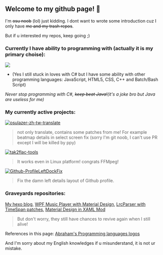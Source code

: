 ## Welcome to my github page! 👋
I'm ~~osu noob~~ (lol) just kidding. I dont want to wrote some introduction cuz I only have ~~me and my trash repos~~.

But if u interested my repos, keep going ;)

### Currently I have ability to programming with (actually it is my primary choise):
[![](https://github.com/abranhe/programming-languages-logos/blob/master/src/csharp/csharp_64x64.png)](https://en.wikipedia.org/wiki/C_Sharp_(programming_language))
* (Yes I still stuck in loves with C# but I have some ability with other programming languages: JavaScript, HTML5, CSS, C++ and Batch/Bash Script)

*Never stop programming with C#, ~~keep beat Java!~~(it's a joke bro but Java are useless for me)*

### My currently active projects:
[![osulazer-zh-tw-translate](https://img.shields.io/badge/osulazer-zh--tw--translate-ff69b4)](https://github.com/appleneko2001/osu)
> not only translate, contains some patches from me! For example beatmap details in select screen fix (sorry I'm git noob, I can't use PR except I will be killed by ppy)

[![tak2flac-tools](https://img.shields.io/badge/tak2flac-tools-brightgreen)](https://github.com/appleneko2001/tak2flac)
> It works even in Linux platform! congrats FFMpeg!

[![Github-ProfileLeftDockFix](https://img.shields.io/badge/Github-ProfileLeftDockFix-brightgreen)](https://github.com/appleneko2001/GithubProfileLeftDockFix)
> Fix the damn left details layout of Github profile.

### Graveyards repositories:
[My hexo blog](https://github.com/appleneko2001/appleneko2001.github.io), [WPF Music Player with Material Design](https://github.com/appleneko2001/NekoPlayer-Alpha), 
[LrcParser with TimeSpan patches](https://github.com/appleneko2001/LrcParser), [Material Design in XAML Mod](https://github.com/appleneko2001/MaterialDesignInXaml-Mod)

> But don't worry, they still have chances to revive again when I still alive!

References in this page: [Abraham's Programming languages logos](https://github.com/abranhe/programming-languages-logos)

And I'm sorry about my English knowledges if u misunderstand, it is not ur mistake.

<!--
**appleneko2001/appleneko2001** is a ✨ _special_ ✨ repository because its `README.md` (this file) appears on your GitHub profile.

Here are some ideas to get you started:

- 🔭 I’m currently working on ...
- 🌱 I’m currently learning ...
- 👯 I’m looking to collaborate on ...
- 🤔 I’m looking for help with ...
- 💬 Ask me about ...
- 📫 How to reach me: ...
- 😄 Pronouns: ...
- ⚡ Fun fact: ...

No thx(
-->
